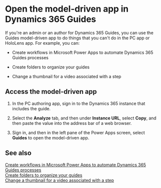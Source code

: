 

# Open the model-driven app in Dynamics 365 Guides

If you're an admin or an author for Dynamics 365 Guides, you can use the Guides model-driven app to do things that you can't do in the PC app or HoloLens app. For example, you can:

- Create workflows in Microsoft Power Apps to automate Dynamics 365 Guides processes

- Create folders to organize your guides

- Change a thumbnail for a video associated with a step

## Access the model-driven app

1. In the PC authoring app, sign in to the Dynamics 365 instance that includes the guide.

2. Select the **Analyze** tab, and then under **Instance URL**, select **Copy**, and then paste the value into the address bar of a web browser.

3. Sign in, and then in the left pane of the Power Apps screen, select **Guides** to open the model-driven app.

## See also

[Create workflows in Microsoft Power Apps to automate Dynamics 365 Guides processes]()<br>
[Create folders to organize your guides](admin-create-folders.md)<br>
[Change a thumbnail for a video associated with a step](pc-app-add-media.md#change-a-video-thumbnail)
